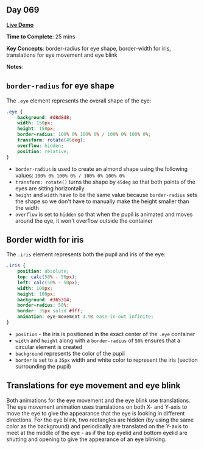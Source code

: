 ## Day 069

**<a href="https://css100.aniqa.dev#day-069">Live Demo</a>**

**Time to Complete**: 25 mins

**Key Concepts**: border-radius for eye shape, border-width for iris, translations for eye movement and eye blink

**Notes**:

## `border-radius` for eye shape

The `.eye` element represents the overall shape of the eye:

```scss
.eye {
	background: #d8d8d8;
	width: 150px;
	height: 150px;
	border-radius: 100% 0% 100% 0% / 100% 0% 100% 0%;
	transform: rotate(45deg);
	overflow: hidden;
	position: relative;
}
```

- `border-radius` is used to create an almond shape using the following values: `100% 0% 100% 0% / 100% 0% 100% 0%`
- `transform: rotate()` turns the shape by `45deg` so that both points of the eyes are sitting horizontally
- `height` and `width` have to be the same value because `border-radius` sets the shape so we don't have to manually make the height smaller than the width
- `overflow` is set to `hidden` so that when the pupil is animated and moves around the eye, it won't overflow outside the container

## Border width for iris

The `.iris` element represents both the pupil and iris of the eye:

```scss
.iris {
	position: absolute;
	top: calc(50% - 50px);
	left: calc(50% - 50px);
	width: 100px;
	height: 100px;
	background: #365314;
	border-radius: 50%;
	border: 35px solid #fff;
	animation: eye-movement 4.9s ease-in-out infinite;
}
```

- `position` - the iris is positioned in the exact center of the `.eye` container
- `width` and `height` along with a `border-radius` of `50%` ensures that a circular element is created
- `background` represents the color of the pupil
- `border` is set to a `35px` width and white color to represent the iris (section surrounding the pupil)

## Translations for eye movement and eye blink

Both animations for the eye movement and the eye blink use translations. The eye movement animation uses translations on both X- and Y-axis to move the eye to give the appearance that the eye is looking in different directions. For the eye blink, two rectangles are hidden (by using the same color as the background) and periodically are translated on the Y-axis to meet at the middle of the eye - as if the top eyelid and bottom eyelid are shutting and opening to give the appearance of an eye blinking.
